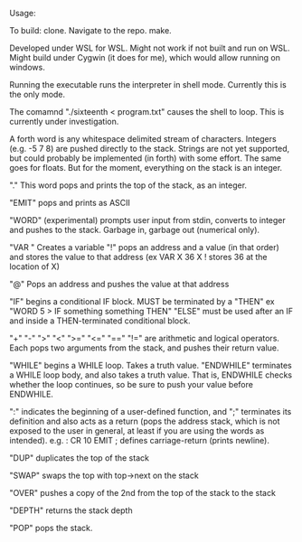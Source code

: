 Usage:

To build: clone. Navigate to the repo. make.

Developed under WSL for WSL. Might not work if not built and run on WSL. Might build under Cygwin (it does for me), which would allow running on windows.

Running the executable runs the interpreter in shell mode. Currently this is the only mode.

The comamnd "./sixteenth < program.txt" causes the shell to loop. This is currently under investigation.

A forth word is any whitespace delimited stream of characters. Integers (e.g. -5 7 8) are pushed directly to the stack. Strings are not yet supported, but could probably be implemented (in forth) with some effort. The same goes for floats. But for the moment, everything on the stack is an integer.

"." This word pops and prints the top of the stack, as an integer.

"EMIT" pops and prints as ASCII

"WORD" (experimental) prompts user input from stdin, converts to integer and pushes to the stack. Garbage in, garbage out (numerical only).

"VAR " Creates a variable "!" pops an address and a value (in that order) and stores the value to that address (ex VAR X 36 X ! stores 36 at the location of X)

"@" Pops an address and pushes the value at that address

"IF" begins a conditional IF block. MUST be terminated by a "THEN" ex "WORD 5 > IF something something THEN" "ELSE" must be used after an IF and inside a THEN-terminated conditional block.

"+" "-" ">" "<" ">=" "<=" "==" "!=" are arithmetic and logical operators. Each pops two arguments from the stack, and pushes their return value. 

"WHILE" begins a WHILE loop. Takes a truth value.
"ENDWHILE" terminates a WHILE loop body, and also takes a truth value. That is, ENDWHILE checks whether the loop continues, so be sure to push your value before ENDWHILE.

":" indicates the beginning of a user-defined function, and ";" terminates its definition and also acts as a return (pops the address stack, which is not exposed to the user in general, at least if you are using the words as intended). e.g. : CR 10 EMIT ; defines carriage-return (prints newline).

"DUP" duplicates the top of the stack

"SWAP" swaps the top with top->next on the stack

"OVER" pushes a copy of the 2nd from the top of the stack to the stack

"DEPTH" returns the stack depth

"POP" pops the stack.

